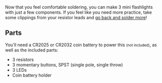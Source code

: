 Now that you feel comfortable soldering, you can make 3 mini flashlights with just a few components. If you feel like you need more practice, take some clippings from your resistor leads and [go back and solder more](/how_to_solder/soldering/practice_and_experiment.html)!

## Parts

You'll need a CR2025 or CR2032 coin battery to power this <small>(not included)</small>, as well as the included parts:

* 3 resistors
* 3 momentary buttons, SPST (single pole, single throw)
* 3 LEDs
* Coin battery holder

